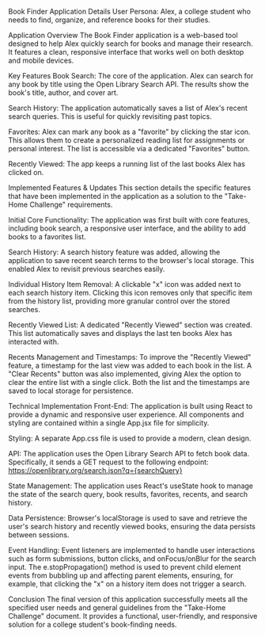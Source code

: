 Book Finder Application Details
User Persona: Alex, a college student who needs to find, organize, and reference books for their studies.

Application Overview
The Book Finder application is a web-based tool designed to help Alex quickly search for books and manage their research. It features a clean, responsive interface that works well on both desktop and mobile devices.

Key Features
Book Search: The core of the application. Alex can search for any book by title using the Open Library Search API. The results show the book's title, author, and cover art.

Search History: The application automatically saves a list of Alex's recent search queries. This is useful for quickly revisiting past topics.

Favorites: Alex can mark any book as a "favorite" by clicking the star icon. This allows them to create a personalized reading list for assignments or personal interest. The list is accessible via a dedicated "Favorites" button.

Recently Viewed: The app keeps a running list of the last books Alex has clicked on.

Implemented Features & Updates
This section details the specific features that have been implemented in the application as a solution to the "Take-Home Challenge" requirements.

Initial Core Functionality: The application was first built with core features, including book search, a responsive user interface, and the ability to add books to a favorites list.

Search History: A search history feature was added, allowing the application to save recent search terms to the browser's local storage. This enabled Alex to revisit previous searches easily.

Individual History Item Removal: A clickable "x" icon was added next to each search history item. Clicking this icon removes only that specific item from the history list, providing more granular control over the stored searches.

Recently Viewed List: A dedicated "Recently Viewed" section was created. This list automatically saves and displays the last ten books Alex has interacted with.

Recents Management and Timestamps: To improve the "Recently Viewed" feature, a timestamp for the last view was added to each book in the list. A "Clear Recents" button was also implemented, giving Alex the option to clear the entire list with a single click. Both the list and the timestamps are saved to local storage for persistence.

Technical Implementation
Front-End: The application is built using React to provide a dynamic and responsive user experience. All components and styling are contained within a single App.jsx file for simplicity.

Styling: A separate App.css file is used to provide a modern, clean design.

API: The application uses the Open Library Search API to fetch book data. Specifically, it sends a GET request to the following endpoint:
https://openlibrary.org/search.json?q={searchQuery}

State Management: The application uses React's useState hook to manage the state of the search query, book results, favorites, recents, and search history.

Data Persistence: Browser's localStorage is used to save and retrieve the user's search history and recently viewed books, ensuring the data persists between sessions.

Event Handling: Event listeners are implemented to handle user interactions such as form submissions, button clicks, and onFocus/onBlur for the search input. The e.stopPropagation() method is used to prevent child element events from bubbling up and affecting parent elements, ensuring, for example, that clicking the "x" on a history item does not trigger a search.

Conclusion
The final version of this application successfully meets all the specified user needs and general guidelines from the "Take-Home Challenge" document. It provides a functional, user-friendly, and responsive solution for a college student's book-finding needs.